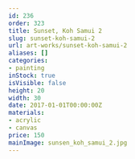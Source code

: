```yaml
---
id: 236
order: 323
title: Sunset, Koh Samui 2
slug: sunset-koh-samui-2
url: art-works/sunset-koh-samui-2
aliases: []
categories:
- painting
inStock: true
isVisible: false
height: 20
width: 30
date: 2017-01-01T00:00:00Z
materials:
- acrylic
- canvas
price: 150
mainImage: sunsen_koh_samui_2.jpg
---
```

